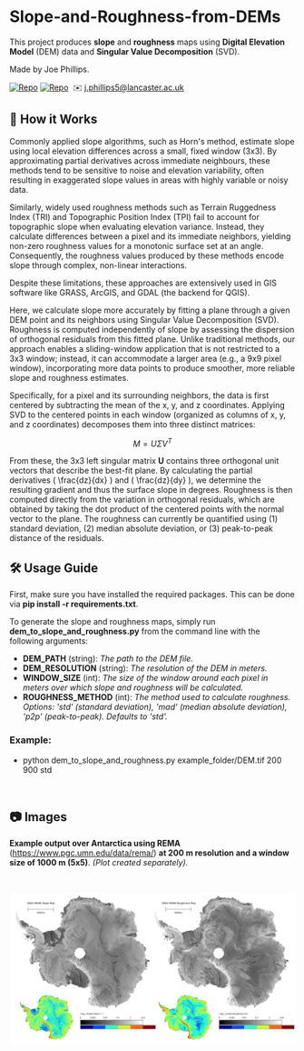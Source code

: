 # Slope-and-Roughness-from-DEMs

This project produces **slope** and **roughness** maps using **Digital Elevation Model** (DEM) data and **Singular Value Decomposition** (SVD).

Made by Joe Phillips.

[![Repo](https://badgen.net/badge/icon/GitHub/green?icon=github&label)](https://github.com/Joe-Phillips) 
[![Repo](https://badgen.net/badge/icon/linkedin/blue?icon=linkedin&label)](https://www.linkedin.com/in/joe-b-phillips/)
&nbsp;✉️ j.phillips5@lancaster.ac.uk

## :toolbox: How it Works

Commonly applied slope algorithms, such as Horn's method, estimate slope using local elevation differences across a small, fixed window (3x3). By approximating partial derivatives across immediate neighbours, these methods tend to be sensitive to noise and elevation variability, often resulting in exaggerated slope values in areas with highly variable or noisy data.

Similarly, widely used roughness methods such as Terrain Ruggedness Index (TRI) and Topographic Position Index (TPI) fail to account for topographic slope when evaluating elevation variance. Instead, they calculate differences between a pixel and its immediate neighbors, yielding non-zero roughness values for a monotonic surface set at an angle. Consequently, the roughness values produced by these methods encode slope through complex, non-linear interactions.

Despite these limitations, these approaches are extensively used in GIS software like GRASS, ArcGIS, and GDAL (the backend for QGIS).

Here, we calculate slope more accurately by fitting a plane through a given DEM point and its neighbors using Singular Value Decomposition (SVD). Roughness is computed independently of slope by assessing the dispersion of orthogonal residuals from this fitted plane. Unlike traditional methods, our approach enables a sliding-window application that is not restricted to a 3x3 window; instead, it can accommodate a larger area (e.g., a 9x9 pixel window), incorporating more data points to produce smoother, more reliable slope and roughness estimates.

Specifically, for a pixel and its surrounding neighbors, the data is first centered by subtracting the mean of the x, y, and z coordinates. Applying SVD to the centered points in each window (organized as columns of x, y, and z coordinates) decomposes them into three distinct matrices:

$$
M = U \Sigma V^{T}
$$

From these, the 3x3 left singular matrix **U** contains three orthogonal unit vectors that describe the best-fit plane. By calculating the partial derivatives \( \frac{dz}{dx} \) and \( \frac{dz}{dy} \), we determine the resulting gradient and thus the surface slope in degrees. Roughness is then computed directly from the variation in orthogonal residuals, which are obtained by taking the dot product of the centered points with the normal vector to the plane. The roughness can currently be quantified using (1) standard deviation, (2) median absolute deviation, or (3) peak-to-peak distance of the residuals.

## 🛠️ Usage Guide

First, make sure you have installed the required packages. This can be done via **pip install -r requirements.txt**.

To generate the slope and roughness maps, simply run **dem_to_slope_and_roughness.py** from the command line with the following arguments:

- **DEM_PATH** (string): *The path to the DEM file.*
- **DEM_RESOLUTION** (string): *The resolution of the DEM in meters.*
- **WINDOW_SIZE** (int): *The size of the window around each pixel in meters over which slope and roughness will be calculated.*
- **ROUGHNESS_METHOD** (int): *The method used to calculate roughness. Options: 'std' (standard deviation), 'mad' (median absolute deviation), 'p2p' (peak-to-peak). Defaults to 'std'.*

### Example:

- python dem_to_slope_and_roughness.py example_folder/DEM.tif 200 900 std

<br>

## :camera: Images
**Example output over Antarctica using REMA** (https://www.pgc.umn.edu/data/rema/) **at 200 m resolution and a window size of 1000 m (5x5)**. *(Plot created separately).*

<br>

![alt text](https://github.com/Joe-Phillips/DEM-to-Slope-and-Roughness/blob/main/example_output.png?raw=true)
